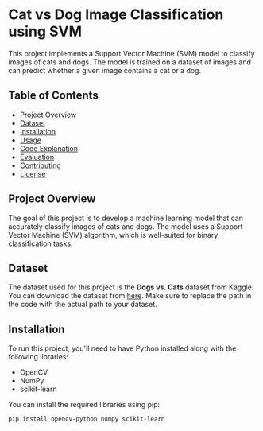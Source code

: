 # Cat vs Dog Image Classification using SVM

This project implements a Support Vector Machine (SVM) model to classify images of cats and dogs. The model is trained on a dataset of images and can predict whether a given image contains a cat or a dog.

## Table of Contents

- [Project Overview](#project-overview)
- [Dataset](#dataset)
- [Installation](#installation)
- [Usage](#usage)
- [Code Explanation](#code-explanation)
- [Evaluation](#evaluation)
- [Contributing](#contributing)
- [License](#license)

## Project Overview

The goal of this project is to develop a machine learning model that can accurately classify images of cats and dogs. The model uses a Support Vector Machine (SVM) algorithm, which is well-suited for binary classification tasks.

## Dataset

The dataset used for this project is the **Dogs vs. Cats** dataset from Kaggle. You can download the dataset from [here](https://www.kaggle.com/c/dogs-vs-cats/data).
Make sure to replace the path in the code with the actual path to your dataset.

## Installation

To run this project, you'll need to have Python installed along with the following libraries:

- OpenCV
- NumPy
- scikit-learn

You can install the required libraries using pip:

```bash
pip install opencv-python numpy scikit-learn
